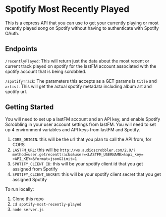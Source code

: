 # Spotify Most Recently Played

This is a express API that you can use to get your currently playing or most recently played song on Spotify without having to authenticate with Spotify OAuth. 

## Endpoints

`/recentlyPlayed`: This will return just the data about the most recent or current track played on spotify for the lastFM account associated with the spotify account that is being scrobbled.

`/spotifyTrack`: The parameters this accepts as a GET params is `title` and `artist`. This will get the actual spotify metadata including album art and spotify url.

## Getting Started

You will need to set up a lastFM account and an API key, and enable Spotify Scrobbling in your user account settings from lastFM. You will need to set up 4 environment variables and API keys from lastFM and Spotify.

1. `CORS_ORIGIN`: this will be the url that you plan to call the API from, for CORS
2. `LASTFM_URL`: this will be `http://ws.audioscrobbler.com/2.0/?method=user.getrecenttracks&user=<LASTFM_USERNAME>&api_key=<API_KEY>&format=json&limit=1`
3. `SPOTIFY_CLIENT_ID`: this will be your spotify client id that you get assigned from Spotify
4. `SPOTIFY_CLIENT_SECRET`: this will be your spotify client secret that you get assigned Spotify

To run locally:
1. Clone this repo
2. `cd spotify-most-recently-played`
3. `node server.js`
